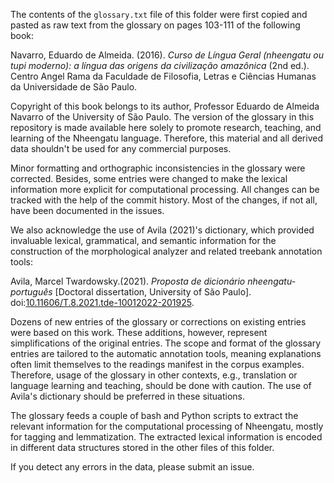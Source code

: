 The contents of the `glossary.txt` file of this folder were first copied and pasted as raw text from the glossary on pages 103-111 of the following book:

Navarro, Eduardo de Almeida. (2016). *Curso de Língua Geral (nheengatu ou tupi moderno): a língua das origens da civilização amazônica* (2nd ed.). Centro Angel Rama da Faculdade de Filosofia, Letras e Ciências Humanas da Universidade de São Paulo.

Copyright of this book belongs to its author, Professor Eduardo de Almeida Navarro of the University of São Paulo. The version of the glossary in this repository is made available here solely to promote research, teaching, and learning of the Nheengatu language. Therefore, this material and all derived data shouldn't be used for any commercial purposes.

Minor formatting and orthographic inconsistencies in the glossary were corrected. Besides, some entries were changed to make the lexical information more explicit for computational processing. All changes can be tracked with the help of the commit history. Most of the changes, if not all, have been documented in the issues.   

We also acknowledge the use of Avila (2021)'s dictionary, which provided invaluable lexical, grammatical, and semantic information for the construction of the morphological analyzer and related treebank annotation tools:

Avila, Marcel Twardowsky.(2021). *Proposta de dicionário nheengatu-português* [Doctoral dissertation, University of São Paulo]. doi:[10.11606/T.8.2021.tde-10012022-201925](https://doi.org/10.11606/T.8.2021.tde-10012022-201925).

Dozens of new entries of the glossary or corrections on existing entries were based on this work. These additions, however, represent simplifications of the original entries. The scope and format of the glossary entries are tailored to the automatic annotation tools, meaning explanations often limit themselves to the readings manifest in the corpus examples. Therefore, usage of the glossary in other contexts, e.g., translation or language learning and teaching, should be done with caution. The use of Avila's dictionary should be preferred in these situations.      

The glossary feeds a couple of bash and Python scripts to extract the relevant information for the computational processing of Nheengatu, mostly for tagging and lemmatization. The extracted lexical information is encoded in different data structures stored in the other files of this folder.

If you detect any errors in the data, please submit an issue.
